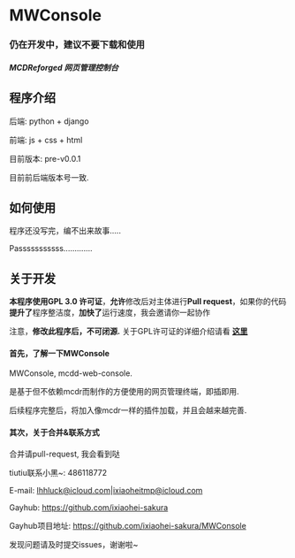 # MWConsole
### 仍在开发中，建议不要下载和使用
##### MCDReforged 网页管理控制台

## 程序介绍

后端: python + django

前端: js + css + html

目前版本: pre-v0.0.1

目前前后端版本号一致.

## 如何使用

程序还没写完，编不出来故事.....

Passsssssssss.............

## 关于开发

**本程序使用GPL 3.0 许可证**，**允许**修改后对主体进行**Pull request**，如果你的代码**提升了**程序整洁度，**加快了**运行速度，我会邀请你一起协作

注意，**修改此程序后，不可闭源.** 关于GPL许可证的详细介绍请看 **[这里](https://choosealicense.com/licenses/gpl-3.0/)**



#### 首先，了解一下**MWConsole**

MWConsole, mcdd-web-console.

是基于但不依赖mcdr而制作的方便使用的网页管理终端，即插即用.

后续程序完整后，将加入像mcdr一样的插件加载，并且会越来越完善.



#### 其次，关于合并&联系方式

合并请pull-request, 我会看到哒

tiutiu联系小黑~: 486118772

E-mail: lhhluck@icloud.com|ixiaoheitmp@icloud.com

Gayhub: https://github.com/ixiaohei-sakura

Gayhub项目地址: https://github.com/ixiaohei-sakura/MWConsole

发现问题请及时提交issues，谢谢啦~
